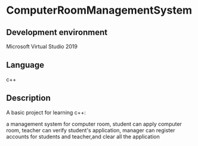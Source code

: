# ComputerRoomManagementSystem

## Development environment

Microsoft Virtual Studio 2019

## Language

c++

## Description

A basic project for learning c++:

a management system for computer room, student can apply computer room, teacher can verify student's application, manager can register accounts for students and teacher,and clear all the application

